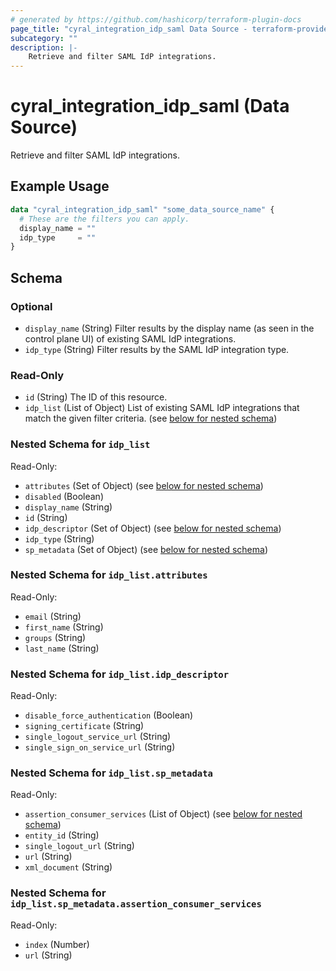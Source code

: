 ```yaml
---
# generated by https://github.com/hashicorp/terraform-plugin-docs
page_title: "cyral_integration_idp_saml Data Source - terraform-provider-cyral"
subcategory: ""
description: |-
    Retrieve and filter SAML IdP integrations.
---
```


# cyral_integration_idp_saml (Data Source)

Retrieve and filter SAML IdP integrations.

## Example Usage

```terraform
data "cyral_integration_idp_saml" "some_data_source_name" {
  # These are the filters you can apply.
  display_name = ""
  idp_type     = ""
}
```

<!-- schema generated by tfplugindocs -->

## Schema

### Optional

-   `display_name` (String) Filter results by the display name (as seen in the control plane UI) of existing SAML IdP integrations.
-   `idp_type` (String) Filter results by the SAML IdP integration type.

### Read-Only

-   `id` (String) The ID of this resource.
-   `idp_list` (List of Object) List of existing SAML IdP integrations that match the given filter criteria. (see [below for nested schema](#nestedatt--idp_list))

<a id="nestedatt--idp_list"></a>

### Nested Schema for `idp_list`

Read-Only:

-   `attributes` (Set of Object) (see [below for nested schema](#nestedobjatt--idp_list--attributes))
-   `disabled` (Boolean)
-   `display_name` (String)
-   `id` (String)
-   `idp_descriptor` (Set of Object) (see [below for nested schema](#nestedobjatt--idp_list--idp_descriptor))
-   `idp_type` (String)
-   `sp_metadata` (Set of Object) (see [below for nested schema](#nestedobjatt--idp_list--sp_metadata))

<a id="nestedobjatt--idp_list--attributes"></a>

### Nested Schema for `idp_list.attributes`

Read-Only:

-   `email` (String)
-   `first_name` (String)
-   `groups` (String)
-   `last_name` (String)

<a id="nestedobjatt--idp_list--idp_descriptor"></a>

### Nested Schema for `idp_list.idp_descriptor`

Read-Only:

-   `disable_force_authentication` (Boolean)
-   `signing_certificate` (String)
-   `single_logout_service_url` (String)
-   `single_sign_on_service_url` (String)

<a id="nestedobjatt--idp_list--sp_metadata"></a>

### Nested Schema for `idp_list.sp_metadata`

Read-Only:

-   `assertion_consumer_services` (List of Object) (see [below for nested schema](#nestedobjatt--idp_list--sp_metadata--assertion_consumer_services))
-   `entity_id` (String)
-   `single_logout_url` (String)
-   `url` (String)
-   `xml_document` (String)

<a id="nestedobjatt--idp_list--sp_metadata--assertion_consumer_services"></a>

### Nested Schema for `idp_list.sp_metadata.assertion_consumer_services`

Read-Only:

-   `index` (Number)
-   `url` (String)
